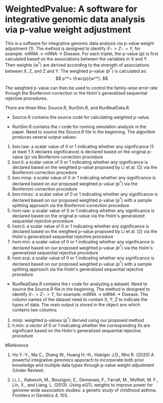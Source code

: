 # WeightedPvalue: A software for integrative genomic data analysis via p-value weight adjustment 

This is a software for integrative genomic data analysis via p-value weight adjustment (1). The method is designed to identify $X -> Z-> Y$, for example: miRNA -> mRNA -> Disease. For each triplet, the p-value (p) is first calculated based on the associations between the variables in X and Y. Then weights ($w^*$) are derived according to the strength of associations between X, Z, and Z and Y. The weighted p-value ($p^*$) is calculated as: 
$$
p^*= \frac{p}{w^*}.
$$

The weighted p-value can then be used to control the family-wise error rate through the Bonferroni correction or the Holm's generalized sequential rejective procedures.

There are three files: 
Source.R, RunSim.R, and RunRealData.R. 

* Source.R contains the source code for calculating weighted p-value. 

* RunSim.R contains the r code for running simulation analysis in the paper. Need to source the Source.R file in the beginning. The algorithm produces several output values:

1. bon.raw: a scalar value of 0 or 1 indicating whether any significance (1: at least 1 X declares significance) is declared based on the original p-value (p) via Bonferroni correction procedure
2. bon.li: a scalar value of 0 or 1 indicating whether any significance is declared based on the weighted p-value proposed by Li et al. (2) via the Bonferroni correction procedure
3. bon.minp: a scalar value of 0 or 1 indicating whether any significance is declared based on our proposed weighted p-value ($p^*$) via the Bonferroni correction procedure
4. bon.minsc: a scalar value of 0 or 1 indicating whether any significance is declared based on our proposed weighted p-value ($p^*$) with a sample splitting approach via the Bonferroni correction procedure
5. hom.raw:  a scalar value of 0 or 1 indicating whether any significance is declared based on the original p-value via the Holm's generalized sequential rejective procedure
6. hom.li: a scalar value of 0 or 1 indicating whether any significance is declared based on the weighted p-value proposed by Li et al. (2) via the Holm's generalized sequential rejective procedure
7. hom.min: a scalar value of 0 or 1 indicating whether any significance is declared based on our proposed weighted p-value ($p^*$) via the Holm's generalized sequential rejective procedure
8. hom.scp: a scalar value of 0 or 1 indicating whether any significance is declared based on our proposed weighted p-value ($p^*$) with a sample splitting approach via the Holm's generalized sequential rejective procedure

* RunRealData.R contains the r code for analyzing a dataset. Need to source the Source.R file in the beginning. The method is designed to identify $X -> Z-> Y$, for example: miRNA -> mRNA -> Disease. The column names of the dataset need to contain X, Y, Z  to indicate the types of data. The main output is stored in the object ans which contains two columns:
1. minp: weighted p-values ($p^*$) derived using our proposed method 
2. h.min: a vector of 0 or 1 indicating whether the corresponding Xs are significant based on the Holm's generalized sequential rejective procedure

#Reference
1. Ho Y.-Y., Ma C., Zhang W., Huang H.-H., Habiger J.D., Nho R. (2020) A powerful integrative genomics apporach to incorporate both prior knowledge and multiple data types through p-value weight adjustment (Under Review). 

2. Li, L., Kabesch, M., Bouzigon, E., Demenais, F., Farrall, M., Moffatt, M. F., Lin, X., and
Liang, L. (2013). Using eQTL weights to improve power for genome-wide association
studies: a genetic study of childhood asthma. Frontiers in Genetics 4, 103. 
